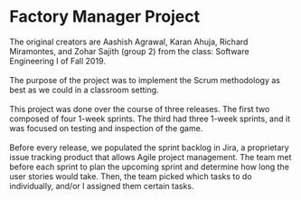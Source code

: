 # Factory Manager Project
The original creators are Aashish Agrawal, Karan Ahuja, Richard Miramontes, and Zohar Sajith (group 2) from the class: Software Engineering I of Fall 2019.\
\
The purpose of the project was to implement the Scrum methodology as best as we could in a classroom setting.\
\
This project was done over the course of three releases. The first two composed of four 1-week sprints. The third had three 1-week sprints, and it was focused on testing and inspection of the game.\
\
Before every release, we populated the sprint backlog in Jira, a proprietary issue tracking product that allows Agile project management. The team met before each sprint to plan the upcoming sprint and determine how long the user stories would take. Then, the team picked which tasks to do individually, and/or I assigned them certain tasks.
